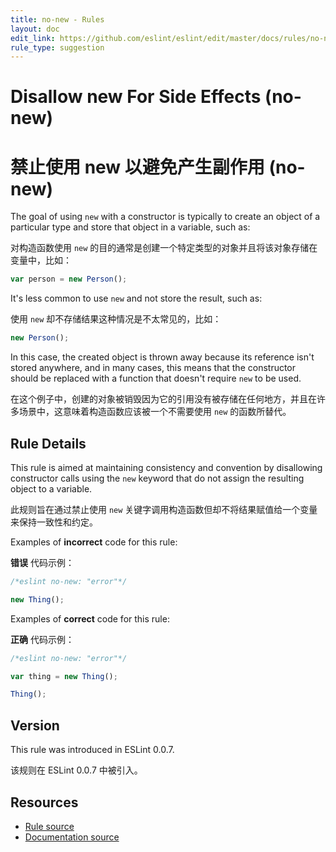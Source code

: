 ```yaml
---
title: no-new - Rules
layout: doc
edit_link: https://github.com/eslint/eslint/edit/master/docs/rules/no-new.md
rule_type: suggestion
---
```

<!-- Note: No pull requests accepted for this file. See README.md in the root directory for details. -->

# Disallow new For Side Effects (no-new)

# 禁止使用 new 以避免产生副作用 (no-new)

The goal of using `new` with a constructor is typically to create an object of a particular type and store that object in a variable, such as:

对构造函数使用 `new` 的目的通常是创建一个特定类型的对象并且将该对象存储在变量中，比如：

```js
var person = new Person();
```

It's less common to use `new` and not store the result, such as:

使用 `new` 却不存储结果这种情况是不太常见的，比如：

```js
new Person();
```

In this case, the created object is thrown away because its reference isn't stored anywhere, and in many cases, this means that the constructor should be replaced with a function that doesn't require `new` to be used.

在这个例子中，创建的对象被销毁因为它的引用没有被存储在任何地方，并且在许多场景中，这意味着构造函数应该被一个不需要使用 `new` 的函数所替代。

## Rule Details

This rule is aimed at maintaining consistency and convention by disallowing constructor calls using the `new` keyword that do not assign the resulting object to a variable.

此规则旨在通过禁止使用 `new` 关键字调用构造函数但却不将结果赋值给一个变量来保持一致性和约定。

Examples of **incorrect** code for this rule:

**错误** 代码示例：

```js
/*eslint no-new: "error"*/

new Thing();
```

Examples of **correct** code for this rule:

**正确** 代码示例：

```js
/*eslint no-new: "error"*/

var thing = new Thing();

Thing();
```

## Version

This rule was introduced in ESLint 0.0.7.

该规则在 ESLint 0.0.7 中被引入。

## Resources

* [Rule source](https://github.com/eslint/eslint/tree/master/lib/rules/no-new.js)
* [Documentation source](https://github.com/eslint/eslint/tree/master/docs/rules/no-new.md)
